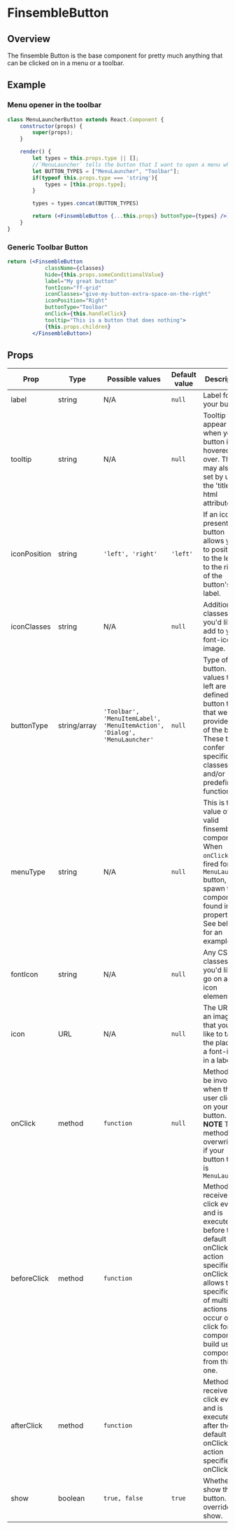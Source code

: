 # FinsembleButton

## Overview
The finsemble Button is the base component for pretty much anything that can be clicked on in a menu or a toolbar.

## Example
### Menu opener in the toolbar
```jsx
class MenuLauncherButton extends React.Component {
	constructor(props) {
		super(props);
	}

	render() {
		let types = this.props.type || [];
        //`MenuLauncher` tells the button that I want to open a menu when it's clicked. `Toolbar` gives the button the appropriate styles to look nice on the toolbar.
		let BUTTON_TYPES = ["MenuLauncher", "Toolbar"];
		if(typeof this.props.type === 'string'){
			types = [this.props.type];
		}

		types = types.concat(BUTTON_TYPES)

		return (<FinsembleButton {...this.props} buttonType={types} />)
	}
}
```

### Generic Toolbar Button
```jsx
return (<FinsembleButton
            className={classes}
            hide={this.props.someConditionalValue}
            label="My great button"
            fontIcon="ff-grid"
            iconClasses="give-my-button-extra-space-on-the-right"
            iconPosition="Right"
            buttonType="Toolbar"
            onClick={this.handleClick}
            tooltip="This is a button that does nothing">
            {this.props.children}
        </FinsembleButton>)

```

## Props
| Prop         	|  Type           	| Possible values | Default value | Description 	|
|--------------	|----------------	|-------------	  | ------------- | -------------	|
| label        	| string         	| N/A | `null` | Label for your button.         	|
| tooltip      	| string         	| N/A | `null` | Tooltip to appear when your button is hovered over. This may also be set by using the 'title' html attribute.             	|
| iconPosition 	| string         	| `'left', 'right'`| `'left'` | If an icon is present, the button allows you to position it to the left or to the right of the button's label.            	|
| iconClasses  	| string         	| N/A | `null` | Additional classes that you'd like to add to your font-icon or image.            	|
| buttonType         	| string/array 	| `'Toolbar', 'MenuItemLabel', 'MenuItemAction', 'Dialog', 'MenuLauncher'` | `null` | Type of button. The values to the left are pre-defined button types that we provide out of the box. These types confer specific css classes and/or predefined functionality.            	|
| menuType     	| string         	| N/A | `null` | This is the value of any valid finsemble component. When `onClick` is fired for a `MenuLauncher` button, we spawn the component found in this property. See below for an example.             	|
| fontIcon     	| string         	| N/A | `null` | Any CSS classes that you'd like to go on a font icon element.            	|
| icon         	| URL            	| N/A | `null` | The URL of an image that you'd like to take the place of a font-icon in a label           	|
| onClick      	| method         	| `function` | `null` | Method to be invoked when the user clicks on your button. **NOTE** This method is overwritten if your button type is `MenuLauncher`          	|
| beforeClick	| method		| `function`	|	| Method that receives the click event and is executed before the default onClick action specified by onClick. This allows the specification of multiple actions to occur on click for components build using composition from this one. |
| afterClick	| method		| `function`	|	| Method that receives the click event and is executed after the default onClick action specified by onClick. |
| show         	| boolean        	|`true, false`| `true` |Whether to show the button. Hide overrides show.            	|
